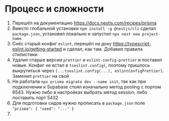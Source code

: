 # Процесс и сложности

1. Перешёл на документацию https://docs.nestjs.com/recipes/prisma
2. Вместо глобальной установки `npm install -g @nestjs/cli` сделал `package.json`, установил локально и запустил `npx nest new project-name`
3. Снёс старый конфиг `eslint`, перешёл на доку https://typescript-eslint.io/getting-started и сделал, как там. Добавил правила стилистики
4. Удалил старые версии `prettier` и `eslint-config-prettier` и поставил новые. Конфиг не встал в `tseslint.config(`, поэтому пришлось выкрутиться через `[...tseslint.config(...), eslintConfigPrettier]`. Заменил `prettier` на свой
5. Не работала `npx prisma migrate dev --name init`, так как при подключении к Supabase стоял изначально метод pooling с портом 6543. Нужно либо в настройках выбрать метод session, либо поставить порт 5432
6. Для подготовки сидов нужно прописать в `package.json` поле `"prisma": { "seed": "..." }`
7.
